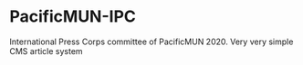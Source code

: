 # PacificMUN-IPC
International Press Corps committee of PacificMUN 2020. Very very simple CMS article system
